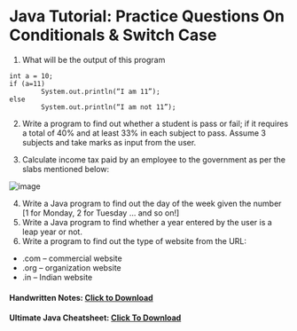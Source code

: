# Java Tutorial: Practice Questions On Conditionals & Switch Case

1. What will be the output of this program
```
int a = 10;
if (a=11)
        System.out.println(“I am 11”);
else
        System.out.println(“I am not 11”);
```
2. Write a program to find out whether a student is pass or fail; if it requires a total of 40% and at least 33% in each subject to pass. Assume 3 subjects and take marks as input from the user.

3. Calculate income tax paid by an employee to the government as per the slabs mentioned below:

![image](https://user-images.githubusercontent.com/70385488/151167797-264bcd0d-feb1-4b57-add6-b09d3eb64166.png)

4. Write a Java program to find out the day of the week given the number [1 for Monday, 2 for Tuesday … and so on!]
5. Write a Java program to find whether a year entered by the user is a leap year or not.
6. Write a program to find out the type of website from the URL:
- .com – commercial website
- .org – organization website
- .in – Indian website

#### Handwritten Notes: [Click to Download](https://api.codewithharry.com/media/videoSeriesFiles/courseFiles/java-tutorials-for-beginners-19/ch4practiceset.pdf)

#### Ultimate Java Cheatsheet: [Click To Download](https://api.codewithharry.com/media/videoSeriesFiles/courseFiles/java-tutorials-for-beginners-19/UltimateJavaCheatSheet.pdf)
